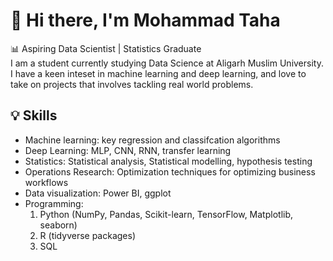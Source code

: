 # 👋 Hi there, I'm Mohammad Taha
📊 Aspiring Data Scientist | Statistics Graduate  
I am a student currently studying Data Science at Aligarh Muslim University. I have a keen inteset in machine learning and deep learning, and
love to take on projects that involves tackling real world problems.

## 💡 Skills
- Machine learning: key regression and classifcation algorithms
- Deep Learning: MLP, CNN, RNN, transfer learning
- Statistics: Statistical analysis, Statistical modelling, hypothesis testing
- Operations Research: Optimization techniques for optimizing business workflows
- Data visualization: Power BI, ggplot
- Programming:
  1. Python (NumPy, Pandas, Scikit-learn, TensorFlow, Matplotlib, seaborn)
  2. R (tidyverse packages)
  3. SQL
